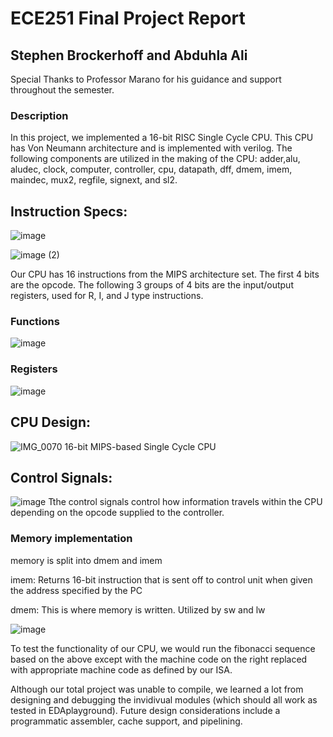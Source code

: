# ECE251 Final Project Report

## Stephen Brockerhoff and Abduhla Ali

Special Thanks to Professor Marano for his guidance and support throughout the semester.

### Description

In this project, we implemented a 16-bit RISC Single Cycle CPU. This CPU has Von Neumann architecture and is implemented with verilog. The following components are utilized in the making of the CPU: adder,alu, aludec, clock, computer, controller, cpu, datapath, dff, dmem, imem, maindec, mux2, regfile, signext, and sl2.


## Instruction Specs:

![image](https://github.com/cooper-union-ece-251-marano/final-project-ece-251-spring-2024-cpmoo/assets/162063986/e5d1a7e6-c46e-4419-a14e-0eb64338c6fe)

![image (2)](https://github.com/cooper-union-ece-251-marano/final-project-ece-251-spring-2024-cpmoo/assets/162063986/f0484201-a2c6-47b4-ab22-bc9f001e7585)


Our CPU has 16 instructions from the MIPS architecture set. The first 4 bits are the opcode. The following 3 groups of 4 bits are the input/output registers, used for R, I, and J type instructions.

### Functions
![image](https://github.com/cooper-union-ece-251-marano/final-project-ece-251-spring-2024-cpmoo/assets/162063986/78033a0d-2a82-4a3c-bf93-d5d1fbcfc8fe)

### Registers
![image](https://github.com/cooper-union-ece-251-marano/final-project-ece-251-spring-2024-cpmoo/assets/162063986/9d7e02c7-1494-4f30-a3fa-d69fdb3c2ae8)

## CPU Design:

![IMG_0070](https://github.com/cooper-union-ece-251-marano/final-project-ece-251-spring-2024-cpmoo/assets/162063986/ef902ee9-75e6-427a-ac46-108631bd7127)
16-bit MIPS-based Single Cycle CPU

## Control Signals:

![image](https://github.com/cooper-union-ece-251-marano/final-project-ece-251-spring-2024-cpmoo/assets/162063986/d6d163c4-ee1d-4ca5-8fb2-70014f87a445)
Tthe control signals control how information travels within the CPU depending on the opcode supplied to the controller.

### Memory implementation
memory is split into dmem and imem

imem: Returns 16-bit instruction that is sent off to control unit when given the address specified by the PC

dmem: This is where memory is written. Utilized by sw and lw

![image](https://github.com/cooper-union-ece-251-marano/final-project-ece-251-spring-2024-cpmoo/assets/162063986/a2b8d45b-4036-4922-80bb-4b0ccbf24220)

To test the functionality of our CPU, we would run the fibonacci sequence based on the above except with the machine code on the right replaced with appropriate machine code as defined by our ISA.

Although our total project was unable to compile, we learned a lot from designing and debugging the invidivual modules (which should all work as tested in EDAplayground). Future design considerations include a programmatic assembler, cache support, and pipelining.
